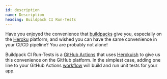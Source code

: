 ```yaml
---
id: description
name: Description
heading: Buildpack CI Run-Tests
---
```


Have you enjoyed the convenience that [buildpacks](https://devcenter.heroku.com/articles/buildpacks) give you, especially on the [Heroku](https://www.heroku.com/) platform, and wished you can have the same convenience in your CI/CD pipeline?  You are probably not alone!

Buildpack CI Run-Tests is a [GitHub Actions](https://github.com/features/actions) that uses [Herokuish](https://github.com/gliderlabs/herokuish) to give us this convenience on the GitHub platform.  In the simplest case, adding one line to your GitHub Actions [workflow](https://help.github.com/en/actions/configuring-and-managing-workflows/configuring-a-workflow) will build and run unit tests for your app.
